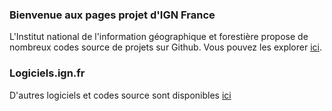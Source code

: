 ### Bienvenue aux pages projet d'IGN France 
L'Institut national de l'information géographique et forestière propose de nombreux codes source de projets sur Github. Vous pouvez les explorer [ici](https://github.com/ignf). 

### Logiciels.ign.fr
D'autres logiciels et codes source sont disponibles [ici](https://logiciels.ign.fr)
